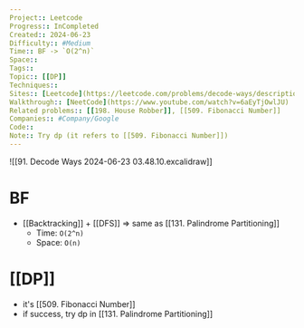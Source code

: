 ```yaml
---
Project:: Leetcode
Progress:: InCompleted
Created:: 2024-06-23
Difficulty:: #Medium 
Time:: BF -> `O(2^n)`
Space:: 
Tags:: 
Topic:: [[DP]]
Techniques:: 
Sites:: [Leetcode](https://leetcode.com/problems/decode-ways/description/)
Walkthrough:: [NeetCode](https://www.youtube.com/watch?v=6aEyTjOwlJU)
Related problems:: [[198. House Robber]], [[509. Fibonacci Number]]
Companies:: #Company/Google
Code:: 
Note:: Try dp (it refers to [[509. Fibonacci Number]])
---
```


![[91. Decode Ways 2024-06-23 03.48.10.excalidraw]]


# BF 
- [[Backtracking]] + [[DFS]] => same as [[131. Palindrome Partitioning]]
	- Time: `O(2^n)`
	- Space: `O(n)`

# [[DP]]
- it's [[509. Fibonacci Number]]
- if success, try dp in [[131. Palindrome Partitioning]]